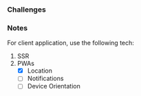 ### Challenges

### Notes

For client application, use the following tech:

1. SSR
2. PWAs
   - [x] Location
   - [ ] Notifications
   - [ ] Device Orientation
